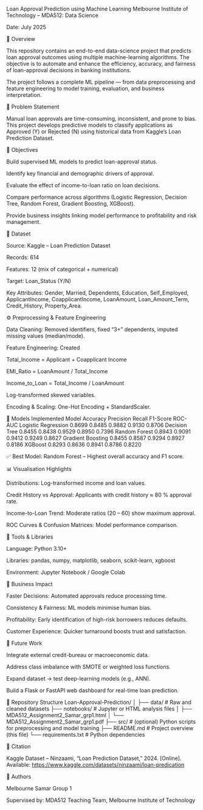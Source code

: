 Loan Approval Prediction using Machine Learning
Melbourne Institute of Technology – MDA512: Data Science

Date: July 2025

📘 Overview

This repository contains an end-to-end data-science project that predicts loan approval outcomes using multiple machine-learning algorithms.
The objective is to automate and enhance the efficiency, accuracy, and fairness of loan-approval decisions in banking institutions.

The project follows a complete ML pipeline — from data preprocessing and feature engineering to model training, evaluation, and business interpretation.

🧩 Problem Statement

Manual loan approvals are time-consuming, inconsistent, and prone to bias.
This project develops predictive models to classify applications as Approved (Y) or Rejected (N) using historical data from Kaggle’s Loan Prediction Dataset.

🎯 Objectives

Build supervised ML models to predict loan-approval status.

Identify key financial and demographic drivers of approval.

Evaluate the effect of income-to-loan ratio on loan decisions.

Compare performance across algorithms (Logistic Regression, Decision Tree, Random Forest, Gradient Boosting, XGBoost).

Provide business insights linking model performance to profitability and risk management.

🧮 Dataset

Source: Kaggle – Loan Prediction Dataset

Records: 614

Features: 12 (mix of categorical + numerical)

Target: Loan_Status (Y/N)

Key Attributes:
Gender, Married, Dependents, Education, Self_Employed, ApplicantIncome, CoapplicantIncome, LoanAmount, Loan_Amount_Term, Credit_History, Property_Area.

⚙️ Preprocessing & Feature Engineering

Data Cleaning: Removed identifiers, fixed “3+” dependents, imputed missing values (median/mode).

Feature Engineering: Created

Total_Income = Applicant + Coapplicant Income

EMI_Ratio = LoanAmount / Total_Income

Income_to_Loan = Total_Income / LoanAmount

Log-transformed skewed variables.

Encoding & Scaling: One-Hot Encoding + StandardScaler.

🧠 Models Implemented
Model	Accuracy	Precision	Recall	F1-Score	ROC-AUC
Logistic Regression	0.8699	0.8485	0.9882	0.9130	0.8706
Decision Tree	0.8455	0.8438	0.9529	0.8950	0.7396
Random Forest	0.8943	0.9091	0.9412	0.9249	0.8627
Gradient Boosting	0.8455	0.8587	0.9294	0.8927	0.8186
XGBoost	0.8293	0.8636	0.8941	0.8786	0.8220

✅ Best Model: Random Forest – Highest overall accuracy and F1 score.

📊 Visualisation Highlights

Distributions: Log-transformed income and loan values.

Credit History vs Approval: Applicants with credit history ≈ 80 % approval rate.

Income-to-Loan Trend: Moderate ratios (20 – 60) show maximum approval.

ROC Curves & Confusion Matrices: Model performance comparison.

🧩 Tools & Libraries

Language: Python 3.10+

Libraries: pandas, numpy, matplotlib, seaborn, scikit-learn, xgboost

Environment: Jupyter Notebook / Google Colab

🏦 Business Impact

Faster Decisions: Automated approvals reduce processing time.

Consistency & Fairness: ML models minimise human bias.

Profitability: Early identification of high-risk borrowers reduces defaults.

Customer Experience: Quicker turnaround boosts trust and satisfaction.

🚀 Future Work

Integrate external credit-bureau or macroeconomic data.

Address class imbalance with SMOTE or weighted loss functions.

Expand dataset → test deep-learning models (e.g., ANN).

Build a Flask or FastAPI web dashboard for real-time loan prediction.

📂 Repository Structure
Loan-Approval-Prediction/
│
├── data/                     # Raw and cleaned datasets
├── notebooks/                # Jupyter or HTML analysis files
│   ├── MDA512_Assignment2_Samar_grp1.html
│   └── MDA512_Assignment2_Samar_grp1.pdf
├── src/                      # (optional) Python scripts for preprocessing and model training
├── README.md                 # Project overview (this file)
└── requirements.txt          # Python dependencies

🧾 Citation

Kaggle Dataset – Ninzaami, “Loan Prediction Dataset,” 2024. [Online]. Available: https://www.kaggle.com/datasets/ninzaami/loan-predication

👥 Authors

Melbourne Samar Group 1

Supervised by: MDA512 Teaching Team, Melbourne Institute of Technology
